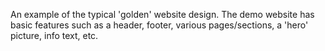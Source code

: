 An example of the typical 'golden' website design. 
The demo website has basic features such as a header, footer, various pages/sections, a 'hero' picture, info text, etc. 

